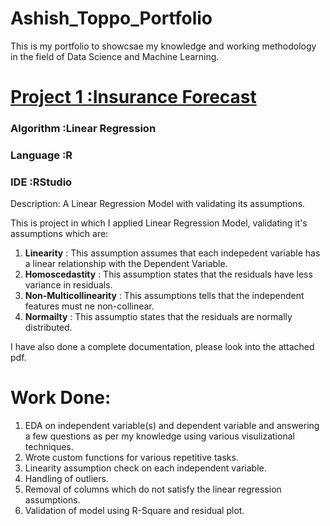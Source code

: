 # Ashish_Toppo_Portfolio
This is my portfolio to showcsae my knowledge and working methodology in the field of Data Science and Machine Learning.

# [Project 1  :Insurance Forecast ](https://github.com/Tashish97/Linear-Regression)
### Algorithm :Linear Regression
### Language  :R
### IDE       :RStudio

Description:
A Linear Regression Model with validating its assumptions.

This is project in which I applied Linear Regression Model, validating it's assumptions which are:
1. **Linearity** : This assumption assumes that each indepedent variable has a linear relationship with the Dependent Variable.
2. **Homoscedastity** : This assumption states that the residuals have less variance in residuals.
3. **Non-Multicollinearity** : This assumptions tells that the independent features must ne non-collinear.
4. **Normailty** : This assumptio states that the residuals are normally distributed.


I have also done a complete documentation, please look into the attached pdf.

# Work Done:
1. EDA on independent variable(s) and dependent variable and answering a few questions as per my knowledge using various visulizational techniques.
2. Wrote custom functions for various repetitive tasks.
3. Linearity assumption check on each independent variable.
4. Handling of outliers.
5. Removal of columns which do not satisfy the linear regression assumptions.
6. Validation of model using R-Square and residual plot.



